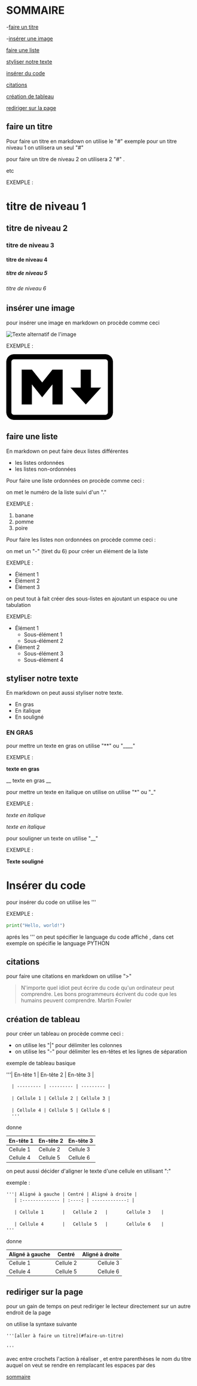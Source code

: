 # SOMMAIRE 

-[faire un titre](#faire-un-titre)

-[insérer une image](#insérer-une-image)

[faire une liste](#faire-une-liste)

[styliser notre texte](#styliser-notre-texte)

[insérer du code](#insérer-du-code)

[citations](#citations)

[création de tableau](#création-de-tableau)

[rediriger sur la page](#rediriger-sur-la-page)

  
 ## faire un titre  
                           
Pour faire un titre en markdown on utilise le "#" exemple pour un titre niveau 1 on utilisera un seul "#" 

pour faire un titre de niveau 2 on utilisera 2 "#" .

etc

EXEMPLE :

# titre de niveau 1
## titre de niveau 2 
### titre de niveau 3  
#### titre de niveau 4
##### titre de niveau 5
###### titre de niveau 6 


 ## insérer une image

pour insérer une image en markdown on procède comme ceci 

![Texte alternatif de l'image](chemin/vers/l'image)

EXEMPLE : 

![logo de markdown en noir et blanc](images/logo-markdown.png)



## faire une liste

En markdown on peut faire deux listes différentes 

- les listes ordonnées
- les listes non-ordonnées


Pour faire une liste ordonnées on procède  comme ceci :

on met le numéro de la liste suivi d'un "."  

EXEMPLE : 

1. banane
2. pomme
3. poire

Pour faire les listes non ordonnées on procède comme ceci :

on met un "-" (tiret du 6) pour créer un élément de la liste

EXEMPLE : 

- Élément 1
- Élément 2
- Élément 3

on peut tout à fait créer des sous-listes en ajoutant un espace ou une tabulation 

EXEMPLE: 

- Élément 1
  - Sous-élément 1
  - Sous-élément 2
- Élément 2
  - Sous-élément 3
  - Sous-élément 4



## styliser notre texte

En markdown on peut aussi styliser notre texte.


- En gras
- En italique
- En souligné

### EN GRAS

pour mettre un texte en gras on utilise "**" ou "____" 

EXEMPLE :

**texte en gras**

__ texte en gras __

pour mettre un texte en italique on utilise on utilise "*" ou "_"

EXEMPLE :

*texte en italique*

_texte en italique_


pour souligner un texte on utilise "__"

EXEMPLE :


__Texte souligné__



# Insérer du code 

pour insérer du code on utilise les '''

EXEMPLE :

```python
print("Hello, world!")
```


aprés les ''' on peut spécifier le language du code affiché , dans cet exemple on spécifie le language PYTHON




## citations

pour faire une citations en markdown on utilise ">"

> N'importe quel idiot peut écrire du code qu'un ordinateur peut comprendre. Les bons programmeurs écrivent du code que les humains peuvent comprendre. Martin Fowler




## création de tableau

pour créer un tableau on procède comme ceci :

- on utilise les "|" pour délimiter les colonnes 
- on utilise les "-" pour délimiter les en-têtes et les lignes de séparation

exemple de tableau basique 


   '''| En-tête 1 | En-tête 2 | En-tête 3 |

      | --------- | --------- | --------- |

      | Cellule 1 | Cellule 2 | Cellule 3 |

      | Cellule 4 | Cellule 5 | Cellule 6 |
      '''

   

   donne 



   | En-tête 1 | En-tête 2 | En-tête 3 |
   | --------- | --------- | --------- |
   | Cellule 1 | Cellule 2 | Cellule 3 |
   | Cellule 4 | Cellule 5 | Cellule 6 |



on peut aussi décider d'aligner le texte d'une cellule en utilisant ":"

exemple :

    '''| Aligné à gauche | Centré | Aligné à droite |
       | :-------------- | :----: | -------------: |

       | Cellule 1       |   Cellule 2   |       Cellule 3    |

       | Cellule 4       |   Cellule 5   |       Cellule 6    |
    '''

donne 

| Aligné à gauche | Centré | Aligné à droite |
| :-------------- | :----: | -------------: |
| Cellule 1       |   Cellule 2   |       Cellule 3    |
| Cellule 4       |   Cellule 5   |       Cellule 6    |    




## rediriger sur la page

pour un gain de temps on peut rediriger le lecteur directement sur un autre endroit de la page

on utilise la syntaxe suivante

    '''[aller à faire un titre](#faire-un-titre)

    '''
avec entre crochets l'action à réaliser , et entre parenthèses le nom du titre auquel on veut se rendre en remplacant les espaces par des

[sommaire](#sommaire)
